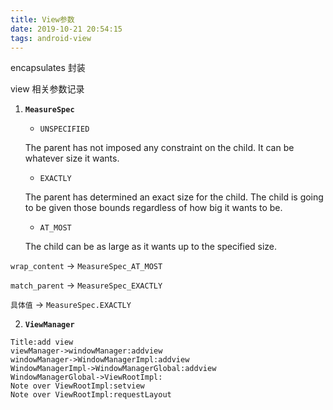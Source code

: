 ```yaml
---
title: View参数
date: 2019-10-21 20:54:15
tags: android-view
---
```

encapsulates 封装

view 相关参数记录
<!-- more -->
1. **`MeasureSpec`**

   - `UNSPECIFIED`

    The parent has not imposed any constraint on the child. It can be whatever size it wants.
   - `EXACTLY`

    The parent has determined an exact size for the child. The child is going to be given those bounds regardless of how big it wants to be.

   - `AT_MOST`

    The child can be as large as it wants up to the specified size.

`wrap_content` -> `MeasureSpec_AT_MOST`

`match_parent` -> `MeasureSpec_EXACTLY`

`具体值` -> `MeasureSpec.EXACTLY`

2. **`ViewManager`**

```sequence
Title:add view
viewManager->windowManager:addview
windowManager->WindowManagerImpl:addview
WindowManagerImpl->WindowManagerGlobal:addview
WindowManagerGlobal->ViewRootImpl:
Note over ViewRootImpl:setview
Note over ViewRootImpl:requestLayout
```
